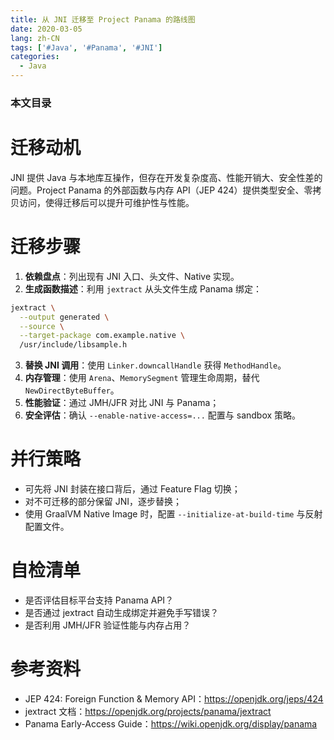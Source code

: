 ```yaml
---
title: 从 JNI 迁移至 Project Panama 的路线图
date: 2020-03-05
lang: zh-CN
tags: ['#Java', '#Panama', '#JNI']
categories:
  - Java
---
```


### 本文目录
<!-- toc -->

# 迁移动机
JNI 提供 Java 与本地库互操作，但存在开发复杂度高、性能开销大、安全性差的问题。Project Panama 的外部函数与内存 API（JEP 424）提供类型安全、零拷贝访问，使得迁移后可以提升可维护性与性能。

# 迁移步骤
1. **依赖盘点**：列出现有 JNI 入口、头文件、Native 实现。
2. **生成函数描述**：利用 `jextract` 从头文件生成 Panama 绑定：
```bash
jextract \
  --output generated \
  --source \
  --target-package com.example.native \
  /usr/include/libsample.h
```
3. **替换 JNI 调用**：使用 `Linker.downcallHandle` 获得 `MethodHandle`。
4. **内存管理**：使用 `Arena`、`MemorySegment` 管理生命周期，替代 `NewDirectByteBuffer`。
5. **性能验证**：通过 JMH/JFR 对比 JNI 与 Panama；
6. **安全评估**：确认 `--enable-native-access=...` 配置与 sandbox 策略。

# 并行策略
- 可先将 JNI 封装在接口背后，通过 Feature Flag 切换；
- 对不可迁移的部分保留 JNI，逐步替换；
- 使用 GraalVM Native Image 时，配置 `--initialize-at-build-time` 与反射配置文件。

# 自检清单
- 是否评估目标平台支持 Panama API？
- 是否通过 jextract 自动生成绑定并避免手写错误？
- 是否利用 JMH/JFR 验证性能与内存占用？

# 参考资料
- JEP 424: Foreign Function & Memory API：https://openjdk.org/jeps/424
- jextract 文档：https://openjdk.org/projects/panama/jextract
- Panama Early-Access Guide：https://wiki.openjdk.org/display/panama
